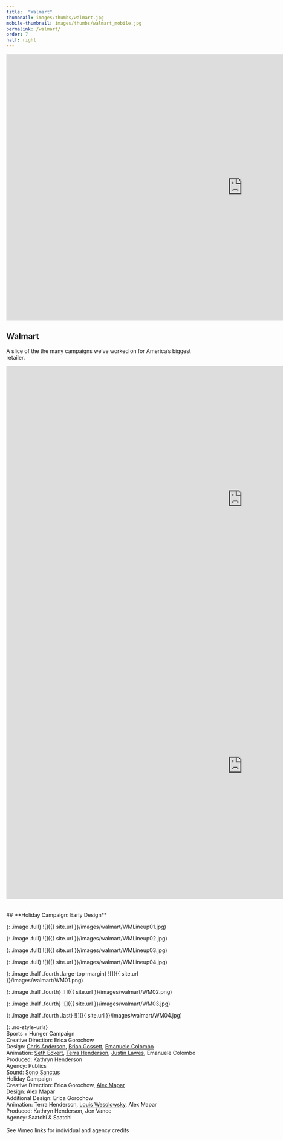 ```yaml
---
title:  "Walmart"
thumbnail: images/thumbs/walmart.jpg
mobile-thumbnail: images/thumbs/walmart_mobile.jpg
permalink: /walmart/
order: 7
half: right
---
```


<div class='embed-container'>
 <iframe src="https://player.vimeo.com/video/219922670?loop=1&color=f16961&title=0&byline=0&portrait=0" width="1250" height="703" frameborder="0" webkitallowfullscreen mozallowfullscreen allowfullscreen></iframe>
</div>

## **Walmart**

A slice of the the many campaigns we’ve worked on for America’s biggest retailer.

<div class='embed-container large-top-margin'>
    <iframe src="https://player.vimeo.com/video/219922580?color=f16961&title=0&byline=0&portrait=0" width="1250" height="703" frameborder="0" webkitallowfullscreen mozallowfullscreen allowfullscreen></iframe>
</div>

<div class='embed-container large-top-margin'>
    <iframe src="https://player.vimeo.com/video/219922638?color=f16961&title=0&byline=0&portrait=0" width="1250" height="703" frameborder="0" webkitallowfullscreen mozallowfullscreen allowfullscreen></iframe>
</div>

<br/>
<br/>
## **Holiday Campaign: Early Design**

{: .image .full}
![]({{ site.url }}/images/walmart/WMLineup01.jpg)

{: .image .full}
![]({{ site.url }}/images/walmart/WMLineup02.jpg)

{: .image .full}
![]({{ site.url }}/images/walmart/WMLineup03.jpg)

{: .image .full}
![]({{ site.url }}/images/walmart/WMLineup04.jpg)

{: .image .half .fourth .large-top-margin}
![]({{ site.url }}/images/walmart/WM01.png)

{: .image .half .fourth}
![]({{ site.url }}/images/walmart/WM02.png)

{: .image .half .fourth}
![]({{ site.url }}/images/walmart/WM03.jpg)

{: .image .half .fourth .last}
![]({{ site.url }}/images/walmart/WM04.jpg)

{: .no-style-urls}
<br/>
Sports + Hunger Campaign<br/>
Creative Direction: Erica Gorochow<br/>
Design: [Chris Anderson](http://anderson.tv/), [Brian Gossett](http://www.brianmichaelgossett.com/), [Emanuele Colombo](http://www.emanuelecolombo.it/)<br/>
Animation: [Seth Eckert](http://setheckert.com/), [Terra Henderson](http://www.terrahenderson.com/), [Justin Lawes](http://www.justinlawes.com/), Emanuele Colombo<br/>
Produced: Kathryn Henderson<br/>
Agency: Publics<br/>
Sound: [Sono Sanctus](http://www.sonosanctus.com/)
<br/>
Holiday Campaign<br/>
Creative Direction: Erica Gorochow, [Alex Mapar](http://www.alexmapar.com/) <br/>
Design: Alex Mapar<br/>
Additional Design: Erica Gorochow<br/>
Animation: Terra Henderson, [Louis  Wesolowsky](http://louiswes.com/), Alex Mapar<br/>
Produced: Kathryn Henderson, Jen Vance<br/>
Agency: Saatchi & Saatchi<br/>
<br/>
See Vimeo links for individual and agency credits<br/>
